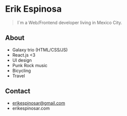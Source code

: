 # Erik Espinosa

> I´m a Web/Frontend developer living in Mexico City.

## About
- Galaxy trio (HTML/CSS/JS)
- React.js <3
- UI design
- Punk Rock music
- Bicycling
- Travel

## Contact
- erikespinosar@gmail.com
- erikespinosar.com
